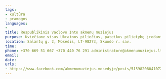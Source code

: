```yaml
---
tags:
- kultūra
- pramogos
languages:
- 
title: Respublikinis Vaclovo Into akmenų muziejus
purpose: Kviečiame visus Ukrainos piliečius, pateikus pilietybę įrodantį asmens dokumentą, nemokamai apsilankyti muziejuje.
location: Salantų g. 2, Mosėdis, LT-98273, Skuodo r. sav.
time: 
phone: +370 669 51 667 +370 440 76 291 administratore@akmenumuziejus.lt
email: 
date: 
urls:
- https://www.facebook.com/akmenumuziejus.mosedyje/posts/5159820804107280
---
```

